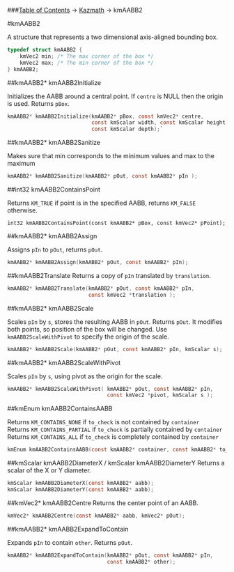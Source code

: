 ###[Table of Contents](../Lua.md) -> [Kazmath](kazmath.md) -> kmAABB2

#kmAABB2

A structure that represents a two dimensional axis-aligned bounding box.
```c
typedef struct kmAABB2 {
    kmVec2 min; /* The max corner of the box */
    kmVec2 max; /* The min corner of the box */
} kmAABB2;
```
##kmAABB2* kmAABB2Initialize

Initializes the AABB around a central point. If `centre` is NULL
then the origin is used. Returns `pBox`.

```c
kmAABB2* kmAABB2Initialize(kmAABB2* pBox, const kmVec2* centre,
                           const kmScalar width, const kmScalar height,
                           const kmScalar depth);`
```

##kmAABB2* kmAABB2Sanitize

Makes sure that min corresponds to the minimum values and max to
the maximum

```c
kmAABB2* kmAABB2Sanitize(kmAABB2* pOut, const kmAABB2* pIn );
```

##int32 kmAABB2ContainsPoint

Returns `KM_TRUE` if point is in the specified AABB, returns `KM_FALSE`
otherwise.

`int32 kmAABB2ContainsPoint(const kmAABB2* pBox, const kmVec2* pPoint);`

##kmAABB2* kmAABB2Assign

Assigns `pIn` to `pOut`, returns `pOut`.

```c
kmAABB2* kmAABB2Assign(kmAABB2* pOut, const kmAABB2* pIn);
```

##kmAABB2Translate
Returns a copy of `pIn` translated by `translation`.  

```c
kmAABB2* kmAABB2Translate(kmAABB2* pOut, const kmAABB2* pIn,
                          const kmVec2 *translation );
```
##kmAABB2* kmAABB2Scale

Scales `pIn` by `s`, stores the resulting AABB in `pOut`. Returns `pOut`.
It modifies both points, so position of the box will be
changed. Use `kmAABB2ScaleWithPivot` to specify the origin of the
scale.

```c
kmAABB2* kmAABB2Scale(kmAABB2* pOut, const kmAABB2* pIn, kmScalar s);
```

##kmAABB2* kmAABB2ScaleWithPivot

Scales `pIn` by `s`, using pivot as the origin for the scale.

```c
kmAABB2* kmAABB2ScaleWithPivot( kmAABB2* pOut, const kmAABB2* pIn,
                                const kmVec2 *pivot, kmScalar s );
```
##kmEnum kmAABB2ContainsAABB

Returns `KM_CONTAINS_NONE` if `to_check` is not contained by `container`  
Returns `KM_CONTAINS_PARTIAL` if `to_check` is partially contained by `container`  
Returns `KM_CONTAINS_ALL` if `to_check` is completely contained by `container`  
```c
kmEnum kmAABB2ContainsAABB(const kmAABB2* container, const kmAABB2* to_check);
```

##kmScalar kmAABB2DiameterX / kmScalar kmAABB2DiameterY
Returns a scalar of the X or Y diameter.
```c
kmScalar kmAABB2DiameterX(const kmAABB2* aabb);
kmScalar kmAABB2DiameterY(const kmAABB2* aabb);
```

##kmVec2* kmAABB2Centre
Returns the center point of an AABB.
```c
kmVec2* kmAABB2Centre(const kmAABB2* aabb, kmVec2* pOut);
```

##kmAABB2* kmAABB2ExpandToContain

Expands `pIn` to contain `other`. Returns `pOut`.

```c
kmAABB2* kmAABB2ExpandToContain(kmAABB2* pOut, const kmAABB2* pIn,
                                const kmAABB2* other);
```
